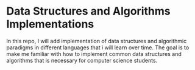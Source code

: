 # Data Structures and Algorithms Implementations

In this repo, I will add  implementation of data structures and algorithmic paradigms in different languages that i will learn over time. The goal is to make me familiar with how to implement common data structures and algorithms that is necessary for computer science students.
